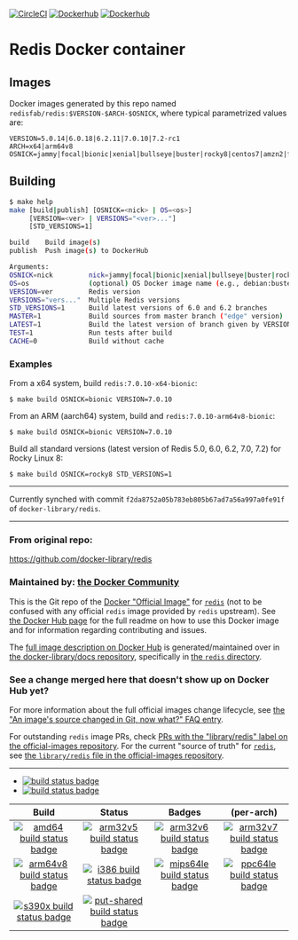 [![CircleCI](https://circleci.com/gh/RedisLabsModules/redis-docker/tree/master.svg?style=svg)](https://circleci.com/gh/RedisLabsModules/redis-docker/tree/master)
[![Dockerhub](https://img.shields.io/badge/dockerhub-redisfab%2Fredis-blue)](https://hub.docker.com/r/redisfab/redis/tags/) 
[![Dockerhub](https://img.shields.io/badge/dockerhub-redisfab%2Fredis--xbuild-blue)](https://hub.docker.com/r/redisfab/redis-xbuild/tags/) 

# Redis Docker container

## Images
Docker images generated by this repo named `redisfab/redis:$VERSION-$ARCH-$OSNICK`, where typical parametrized values are:
```
VERSION=5.0.14|6.0.18|6.2.11|7.0.10|7.2-rc1
ARCH=x64|arm64v8
OSNICK=jammy|focal|bionic|xenial|bullseye|buster|rocky8|centos7|amzn2|fedora|alpine|mariner2.0
```

## Building

```sh
$ make help
make [build|publish] [OSNICK=<nick> | OS=<os>]
     [VERSION=<ver> | VERSIONS="<ver>..."]
     [STD_VERSIONS=1]

build    Build image(s)
publish  Push image(s) to DockerHub

Arguments:
OSNICK=nick         nick=jammy|focal|bionic|xenial|bullseye|buster|rocky8|centos7|amzn2|fedora|alpine|mariner2.0
OS=os               (optional) OS Docker image name (e.g., debian:buster-slim)
VERSION=ver         Redis version
VERSIONS="vers..."  Multiple Redis versions
STD_VERSIONS=1      Build latest versions of 6.0 and 6.2 branches
MASTER=1            Build sources from master branch ("edge" version)
LATEST=1            Build the latest version of branch given by VERSION
TEST=1              Run tests after build
CACHE=0             Build without cache
```
### Examples

From a x64 system, build `redis:7.0.10-x64-bionic`:
```
$ make build OSNICK=bionic VERSION=7.0.10
```
From an ARM (aarch64) system, build and `redis:7.0.10-arm64v8-bionic`:
```
$ make build OSNICK=bionic VERSION=7.0.10
```
Build all standard versions (latest version of Redis 5.0, 6.0, 6.2, 7.0, 7.2) for Rocky Linux 8:
```
$ make build OSNICK=rocky8 STD_VERSIONS=1
```

------
Currently synched with commit `f2da8752a05b783eb805b67ad7a56a997a0fe91f` of `docker-library/redis`.

------
### From original repo:

https://github.com/docker-library/redis

### Maintained by: [the Docker Community](https://github.com/docker-library/redis)

This is the Git repo of the [Docker "Official Image"](https://github.com/docker-library/official-images#what-are-official-images) for [`redis`](https://hub.docker.com/_/redis/) (not to be confused with any official `redis` image provided by `redis` upstream). See [the Docker Hub page](https://hub.docker.com/_/redis/) for the full readme on how to use this Docker image and for information regarding contributing and issues.

The [full image description on Docker Hub](https://hub.docker.com/_/redis/) is generated/maintained over in [the docker-library/docs repository](https://github.com/docker-library/docs), specifically in [the `redis` directory](https://github.com/docker-library/docs/tree/master/redis).

### See a change merged here that doesn't show up on Docker Hub yet?

For more information about the full official images change lifecycle, see [the "An image's source changed in Git, now what?" FAQ entry](https://github.com/docker-library/faq#an-images-source-changed-in-git-now-what).

For outstanding `redis` image PRs, check [PRs with the "library/redis" label on the official-images repository](https://github.com/docker-library/official-images/labels/library%2Fredis). For the current "source of truth" for [`redis`](https://hub.docker.com/_/redis/), see [the `library/redis` file in the official-images repository](https://github.com/docker-library/official-images/blob/master/library/redis).

---

-	[![build status badge](https://img.shields.io/github/actions/workflow/status/docker-library/redis/ci.yml?branch=master&label=GitHub%20CI)](https://github.com/docker-library/redis/actions?query=workflow%3A%22GitHub+CI%22+branch%3Amaster)
-	[![build status badge](https://img.shields.io/jenkins/s/https/doi-janky.infosiftr.net/job/update.sh/job/redis.svg?label=Automated%20update.sh)](https://doi-janky.infosiftr.net/job/update.sh/job/redis/)

| Build | Status | Badges | (per-arch) |
|:-:|:-:|:-:|:-:|
| [![amd64 build status badge](https://img.shields.io/jenkins/s/https/doi-janky.infosiftr.net/job/multiarch/job/amd64/job/redis.svg?label=amd64)](https://doi-janky.infosiftr.net/job/multiarch/job/amd64/job/redis/) | [![arm32v5 build status badge](https://img.shields.io/jenkins/s/https/doi-janky.infosiftr.net/job/multiarch/job/arm32v5/job/redis.svg?label=arm32v5)](https://doi-janky.infosiftr.net/job/multiarch/job/arm32v5/job/redis/) | [![arm32v6 build status badge](https://img.shields.io/jenkins/s/https/doi-janky.infosiftr.net/job/multiarch/job/arm32v6/job/redis.svg?label=arm32v6)](https://doi-janky.infosiftr.net/job/multiarch/job/arm32v6/job/redis/) | [![arm32v7 build status badge](https://img.shields.io/jenkins/s/https/doi-janky.infosiftr.net/job/multiarch/job/arm32v7/job/redis.svg?label=arm32v7)](https://doi-janky.infosiftr.net/job/multiarch/job/arm32v7/job/redis/) |
| [![arm64v8 build status badge](https://img.shields.io/jenkins/s/https/doi-janky.infosiftr.net/job/multiarch/job/arm64v8/job/redis.svg?label=arm64v8)](https://doi-janky.infosiftr.net/job/multiarch/job/arm64v8/job/redis/) | [![i386 build status badge](https://img.shields.io/jenkins/s/https/doi-janky.infosiftr.net/job/multiarch/job/i386/job/redis.svg?label=i386)](https://doi-janky.infosiftr.net/job/multiarch/job/i386/job/redis/) | [![mips64le build status badge](https://img.shields.io/jenkins/s/https/doi-janky.infosiftr.net/job/multiarch/job/mips64le/job/redis.svg?label=mips64le)](https://doi-janky.infosiftr.net/job/multiarch/job/mips64le/job/redis/) | [![ppc64le build status badge](https://img.shields.io/jenkins/s/https/doi-janky.infosiftr.net/job/multiarch/job/ppc64le/job/redis.svg?label=ppc64le)](https://doi-janky.infosiftr.net/job/multiarch/job/ppc64le/job/redis/) |
| [![s390x build status badge](https://img.shields.io/jenkins/s/https/doi-janky.infosiftr.net/job/multiarch/job/s390x/job/redis.svg?label=s390x)](https://doi-janky.infosiftr.net/job/multiarch/job/s390x/job/redis/) | [![put-shared build status badge](https://img.shields.io/jenkins/s/https/doi-janky.infosiftr.net/job/put-shared/job/light/job/redis.svg?label=put-shared)](https://doi-janky.infosiftr.net/job/put-shared/job/light/job/redis/) |

<!-- THIS FILE IS GENERATED BY https://github.com/docker-library/docs/blob/master/generate-repo-stub-readme.sh -->

```

```